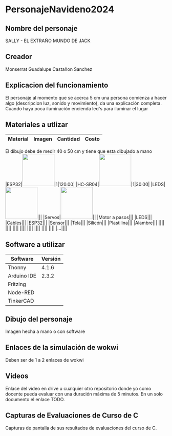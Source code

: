 # PersonajeNavideno2024
## Nombre del personaje
SALLY - EL EXTRAÑO MUNDO DE JACK
## Creador
Monserrat Guadalupe Castañon Sanchez
## Explicacion del funcionamiento
El personaje al momento que se acerca 5 cm una persona comienza a hacer algo (descripcion luz, sonido y movimiento), da una explicación completa.
Cuando haya poca iluminación encienda led's para iluminar el lugar

## Materiales a utlizar
|Material|Imagen|Cantidad|Costo|
|--|--|--|--|
El dibujo debe de medir 40 o 50 cm y tiene que esta dibujado a mano
|ESP32|<img src="https://github.com/user-attachments/assets/0d280367-493e-4f7c-a587-36e1f822116b" width="100"/>|1|120.00|
|HC-SR04|<img width="100" src="https://github.com/user-attachments/assets/e8f3a364-83e3-4194-9eb1-15547012fb1b"/>|1|30.00|
|LEDS|<img width="100" src="https://www.taloselectronics.com/cdn/shop/products/paquete_de_100_leds_difusos_5mm_varios_colores_mexico_jalisco_guadalajara_700x700.jpg?v=1593816653" />|||
|Servos|<img width="100" src="https://gm0.org/es/latest/_images/hs488.jpg"/>||
|Motor a pasos|||
|LEDS|||
|Cables|||
|ESP32|||
|Sensor|||
|Tela|||
|Silicón|||
|Plastilina|||
|Alambre|||
||||
||||
||||
||||
||||
||||
||||
||||
|...||||

## Software a utilizar
|Software|Versión|
|--|--|
|Thonny|4.1.6|
|Arduino IDE|2.3.2|
|Fritzing||
|Node-RED||
|TinkerCAD||

## Dibujo del personaje
Imagen hecha a mano o con software

## Enlaces de la simulación de wokwi
Deben ser de 1 a 2 enlaces de wokwi

## Videos
Enlace del vídeo en drive u cualquier otro repositorio donde yo como docente pueda evaluar con una duración máxima de 5 minutos. En un solo documento el enlace TODO.

## Capturas de Evaluaciones de Curso de C
Capturas de pantalla de sus resultados de evaluaciones del curso de C. 
